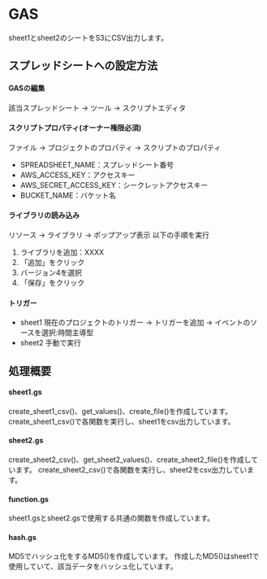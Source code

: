 # GAS
sheet1とsheet2のシートをS3にCSV出力します。

## スプレッドシートへの設定方法
#### GASの編集
該当スプレッドシート → ツール → スクリプトエディタ

#### スクリプトプロパティ(オーナー権限必須)
ファイル → プロジェクトのプロパティ → スクリプトのプロパティ

* SPREADSHEET_NAME：スプレッドシート番号
* AWS_ACCESS_KEY：アクセスキー
* AWS_SECRET_ACCESS_KEY：シークレットアクセスキー
* BUCKET_NAME：バケット名

#### ライブラリの読み込み
リソース → ライブラリ → ポップアップ表示
以下の手順を実行

1. ライブラリを追加：XXXX
2. 「追加」をクリック
3. バージョン4を選択
4. 「保存」をクリック

#### トリガー
* sheet1
現在のプロジェクトのトリガー → トリガーを追加 → イベントのソースを選択:時間主導型
* sheet2
手動で実行

## 処理概要

#### sheet1.gs
create_sheet1_csv()、get_values()、create_file()を作成しています。
create_sheet1_csv()で各関数を実行し、sheet1をcsv出力しています。

#### sheet2.gs
create_sheet2_csv()、get_sheet2_values()、create_sheet2_file()を作成しています。
create_sheet2_csv()で各関数を実行し、sheet2をcsv出力しています。

#### function.gs
sheet1.gsとsheet2.gsで使用する共通の関数を作成しています。

#### hash.gs
MD5でハッシュ化をするMD5()を作成しています。
作成したMD5()はsheet1で使用していて、該当データをハッシュ化しています。
